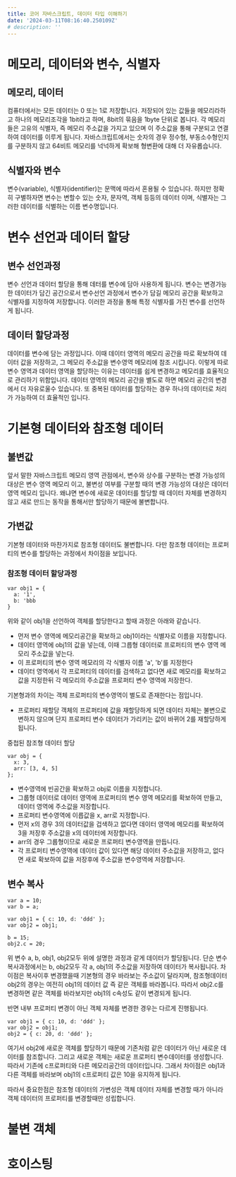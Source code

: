 ```yaml
---
title: 코어 자바스크립트, 데이터 타입 이해하기
date: '2024-03-11T08:16:40.250109Z'
# description: ''
---
```


# 메모리, 데이터와 변수, 식별자

## 메모리, 데이터

컴퓨터에서는 모든 데이터는 0 또는 1로 저장합니다. 저장되어 있는 값들을 메모리라하고 하나의 메모리조각을 1bit라고 하며, 8bit의 묶음을 1byte 단위로 봅니다.
각 메모리들은 고유의 식별자, 즉 메모리 주소값을 가지고 있으며 이 주소값을 통해 구분되고 연결하여 데이터를 이루게 됩니다.
자바스크립트에서는 숫자의 경우 정수형, 부동소수형인지를 구분하지 않고 64비트 메모리를 넉넉하게 확보해 형변환에 대해 더 자유롭습니다.

## 식별자와 변수

변수(variable), 식별자(identifier)는 문맥에 따라서 혼용될 수 있습니다. 하지만 정확히 구별하자면 변수는 변할수 있는 숫자, 문자역, 객체 등등의 데이터 이며, 식별자는 그러한 데이터를 식별하는 이름 변수명입니다.

# 변수 선언과 데이터 할당

## 변수 선언과정

변수 선언과 데이터 할당을 통해 데터를 변수에 담아 사용하게 됩니다.
변수는 변경가능한 데이터가 담긴 공간으로서 변수선언 과정에서 변수가 담길 메모리 공간을 확보하고 식별자를 지정하여 저장합니다. 이러한 과정을 통해 특정 식별자를 가진 변수를 선언하게 됩니다.

## 데이터 할당과정

데이터를 변수에 담는 과정입니다. 이때 데이터 영역의 메모리 공간을 따로 확보하여 데이터 값을 저장하고, 그 메모리 주소값을 변수영역 메모리에 참조 시킵니다.
이렇게 따로 변수 영역과 데이터 영역을 할당하는 이유는 데이터를 쉽게 변경하고 메모리를 효율적으로 관리하기 위함입니다.
데이터 영역의 메모리 공간을 별도로 하면 메모리 공간의 변경에서 더 자유로울수 있습니다. 또 중복된 데이터를 할당하는 경우 하나의 데이터로 처리가 가능하여 더 효율적인 입니다.

# 기본형 데이터와 참조형 데이터

## 불변값

앞서 말한 자바스크립트 메모리 영역 관점에서, 변수와 상수를 구분하는 변경 가능성의 대상은 변수 영역 메모리 이고, 불변성 여부를 구분할 때의 변경 가능성의 대상은 데이터 영역 메모리 입니다.
왜냐면 변수에 새로운 데이터를 할당할 때 데이터 자체를 변경하지 않고 새로 만드는 동작을 통해서만 할당하기 때문에 불변합니다.

## 가변값

기본형 데이터와 마찬가지로 참조형 데이터도 불변합니다. 다만 참조형 데이터는 프로퍼티의 변수를 할당하는 과정에서 차이점을 보입니다.

### 참조형 데이터 할당과정

```
var obj1 = {
  a: '1',
  b: 'bbb
}
```

위와 같이 obj1을 선언하여 객체를 할당한다고 할때 과정은 아래와 같습니다.

- 먼저 변수 영역에 메모리공간을 확보하고 obj1이라는 식별자로 이름을 지정합니다.
- 데이터 영역에 obj1의 값을 넣는데, 이때 그릅형 데이터로 프로퍼티의 변수 영역 메모리 주소값을 넣는다.
- 이 프로퍼티의 변수 영역 메모리의 각 식별자 이름 'a', 'b'를 지정한다
- 데이터 영역에서 각 프로퍼티의 데이터를 검색하고 없다면 새로 메모리를 확보하고 값을 지정한뒤 각 메모리의 주소값을 프로퍼티 변수 영역에 저장한다.

기본형과의 차이는 객체 프로퍼티의 변수영역이 별도로 존재한다는 점입니다.

- 프로퍼티 재할당
  객체의 프로퍼티에 값을 재할당하게 되면 데이터 자체는 불변으로 변하지 않으며 단지 프로퍼티 변수 데이터가 가리키는 값이 바뀌어 2를 재할당하게 됩니다.

중첩된 참조형 데이터 할당

```
var obj = {
  x: 3,
  arr: [3, 4, 5]
};
```

- 변수영역에 빈공간을 확보하고 obj로 이름을 지정합니다.
- 그룹형 데이터로 데이터 영역에 프로퍼티의 변수 영역 메모리를 확보하여 만들고, 데이터 영역에 주소값을 저장합니다.
- 프로퍼티 변수영역에 이릅값을 x, arr로 지정합니다.
- 먼저 x의 경우 3의 데이터값을 겁색하고 없다면 데이터 영역에 메모리를 확보하여 3을 저장후 주소값을 x의 데이터에 저장합니다.
- arr의 경우 그룹형이므로 새로운 프로퍼티 변수영역을 만듭니다.
- 각 프로퍼티 변수영역에 데이터 값이 있다면 해당 데이터 주소값을 저장하고, 없다면 새로 확보하여 값을 저장후에 주소값을 변수영역에 저장합니다.

## 변수 복사

```
var a = 10;
var b = a;

var obj1 = { c: 10, d: 'ddd' };
var obj2 = obj1;

b = 15;
obj2.c = 20;
```

위 변수 a, b, obj1, obj2모두 위에 설명한 과정과 같게 데이터가 할당됩니다. 단순 변수 복사과정에서는 b, obj2모두 각 a, obj1의 주소값을 저장하여 데이터가 복사됩니다.
차이점은 복사이후 변경했을때 기본형의 경우 바라보는 주소값이 달라지며, 참조형데이터 obj2의 경우는 여전히 obj1의 데이터 값 즉 같은 객체를 바라봅니다. 따라서 obj2.c를 변경하면 같은 객체를 바라보지만 obj1의 c속성도 같이 변경되게 됩니다.

반면 내부 프로퍼티 변경이 아닌 객체 자체를 변경한 경우는 다르게 진행됩니다.

```
var obj1 = { c: 10, d: 'ddd' };
var obj2 = obj1;
obj2 = { c: 20, d: 'ddd' };
```

여기서 obj2에 새로운 객체를 할당하기 때문에 기존처럼 같은 데이터가 아닌 새로운 데이터를 참조합니다.
그리고 새로운 객체는 새로운 프로퍼티 변수데이터를 생성합니다. 따라서 기존에 c프로퍼티와 다른 메모리공간의 데이터입니다. 그래서 차이점은 obj1과 다른 객체를 바라보며 obj1의 c프로퍼티 값은 10을 유지하게 됩니다.

따라서 중요한점은 참조형 데이터의 가변성은 객체 데이터 자체를 변경할 때가 아니라 객체 데이터의 프로퍼티를 변경할때만 성립합니다.

# 불변 객체

# 호이스팅

```

```
